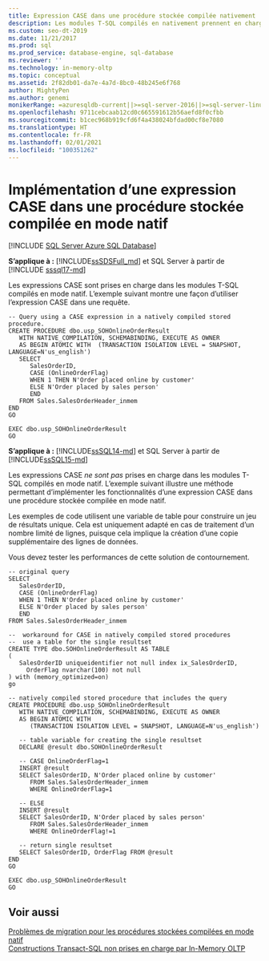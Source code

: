 ```yaml
---
title: Expression CASE dans une procédure stockée compilée nativement
description: Les modules T-SQL compilés en nativement prennent en charge les expressions CASE dans certaines versions de SQL Server. Cet exemple implémente l’expression CASE dans une requête.
ms.custom: seo-dt-2019
ms.date: 11/21/2017
ms.prod: sql
ms.prod_service: database-engine, sql-database
ms.reviewer: ''
ms.technology: in-memory-oltp
ms.topic: conceptual
ms.assetid: 2f82db01-da7e-4a7d-8bc0-48b245e6f768
author: MightyPen
ms.author: genemi
monikerRange: =azuresqldb-current||>=sql-server-2016||>=sql-server-linux-2017||=azuresqldb-mi-current
ms.openlocfilehash: 9711cebcaab12cd0c665591612b56aefd8f0cfbb
ms.sourcegitcommit: b1cec968b919cfd6f4a438024bfdad00cf8e7080
ms.translationtype: HT
ms.contentlocale: fr-FR
ms.lasthandoff: 02/01/2021
ms.locfileid: "100351262"
---
```

# <a name="implementing-a-case-expression-in-a-natively-compiled-stored-procedure"></a>Implémentation d’une expression CASE dans une procédure stockée compilée en mode natif
[!INCLUDE [SQL Server Azure SQL Database](../../includes/applies-to-version/sql-asdb.md)]

**S’applique à :** [!INCLUDE[ssSDSFull_md](../../includes/sssdsfull-md.md)] et SQL Server à partir de [!INCLUDE [sssql17-md](../../includes/sssql17-md.md)]

Les expressions CASE sont prises en charge dans les modules T-SQL compilés en mode natif. L’exemple suivant montre une façon d’utiliser l’expression CASE dans une requête. 

``` 
-- Query using a CASE expression in a natively compiled stored procedure.
CREATE PROCEDURE dbo.usp_SOHOnlineOrderResult  
   WITH NATIVE_COMPILATION, SCHEMABINDING, EXECUTE AS OWNER  
   AS BEGIN ATOMIC WITH  (TRANSACTION ISOLATION LEVEL = SNAPSHOT, LANGUAGE=N'us_english')  
   SELECT   
      SalesOrderID,   
      CASE (OnlineOrderFlag)   
      WHEN 1 THEN N'Order placed online by customer'  
      ELSE N'Order placed by sales person'  
      END  
   FROM Sales.SalesOrderHeader_inmem
END  
GO  
  
EXEC dbo.usp_SOHOnlineOrderResult  
GO  
``` 

**S’applique à :** [!INCLUDE[ssSQL14-md](../../includes/ssSQL14-md.md)] et SQL Server à partir de [!INCLUDE[ssSQL15-md](../../includes/sssql16-md.md)]

  Les expressions CASE *ne sont pas* prises en charge dans les modules T-SQL compilés en mode natif. L’exemple suivant illustre une méthode permettant d’implémenter les fonctionnalités d’une expression CASE dans une procédure stockée compilée en mode natif.  
  
 Les exemples de code utilisent une variable de table pour construire un jeu de résultats unique. Cela est uniquement adapté en cas de traitement d’un nombre limité de lignes, puisque cela implique la création d’une copie supplémentaire des lignes de données.  
  
 Vous devez tester les performances de cette solution de contournement.  
  
```  
-- original query  
SELECT   
   SalesOrderID,   
   CASE (OnlineOrderFlag)   
   WHEN 1 THEN N'Order placed online by customer'  
   ELSE N'Order placed by sales person'  
   END  
FROM Sales.SalesOrderHeader_inmem  
  
--  workaround for CASE in natively compiled stored procedures  
--  use a table for the single resultset  
CREATE TYPE dbo.SOHOnlineOrderResult AS TABLE  
(  
   SalesOrderID uniqueidentifier not null index ix_SalesOrderID,  
     OrderFlag nvarchar(100) not null  
) with (memory_optimized=on)  
go  
  
-- natively compiled stored procedure that includes the query  
CREATE PROCEDURE dbo.usp_SOHOnlineOrderResult  
   WITH NATIVE_COMPILATION, SCHEMABINDING, EXECUTE AS OWNER  
   AS BEGIN ATOMIC WITH  
      (TRANSACTION ISOLATION LEVEL = SNAPSHOT, LANGUAGE=N'us_english')  
  
   -- table variable for creating the single resultset  
   DECLARE @result dbo.SOHOnlineOrderResult  
  
   -- CASE OnlineOrderFlag=1  
   INSERT @result   
   SELECT SalesOrderID, N'Order placed online by customer'  
      FROM Sales.SalesOrderHeader_inmem  
      WHERE OnlineOrderFlag=1  
  
   -- ELSE  
   INSERT @result   
   SELECT SalesOrderID, N'Order placed by sales person'  
      FROM Sales.SalesOrderHeader_inmem  
      WHERE OnlineOrderFlag!=1  
  
   -- return single resultset  
   SELECT SalesOrderID, OrderFlag FROM @result  
END  
GO  
  
EXEC dbo.usp_SOHOnlineOrderResult  
GO  
```  
  
## <a name="see-also"></a>Voir aussi  
 [Problèmes de migration pour les procédures stockées compilées en mode natif](./a-guide-to-query-processing-for-memory-optimized-tables.md)   
 [Constructions Transact-SQL non prises en charge par In-Memory OLTP](../../relational-databases/in-memory-oltp/transact-sql-constructs-not-supported-by-in-memory-oltp.md)  
  
